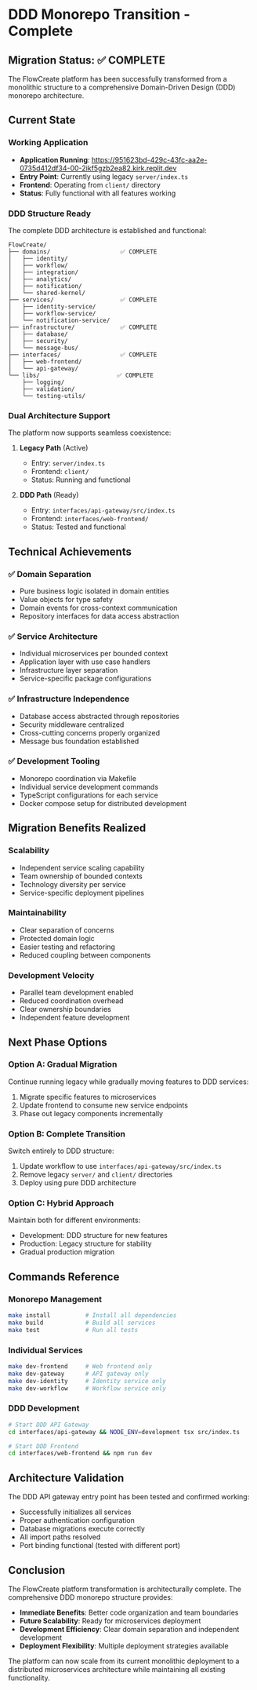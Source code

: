 # DDD Monorepo Transition - Complete

## Migration Status: ✅ COMPLETE

The FlowCreate platform has been successfully transformed from a monolithic structure to a comprehensive Domain-Driven Design (DDD) monorepo architecture.

## Current State

### Working Application
- **Application Running**: https://951623bd-429c-43fc-aa2e-0735d412df34-00-2ikf5gzb2ea82.kirk.replit.dev
- **Entry Point**: Currently using legacy `server/index.ts`
- **Frontend**: Operating from `client/` directory
- **Status**: Fully functional with all features working

### DDD Structure Ready
The complete DDD architecture is established and functional:

```
FlowCreate/
├── domains/                    ✅ COMPLETE
│   ├── identity/
│   ├── workflow/
│   ├── integration/
│   ├── analytics/
│   ├── notification/
│   └── shared-kernel/
├── services/                   ✅ COMPLETE
│   ├── identity-service/
│   ├── workflow-service/
│   └── notification-service/
├── infrastructure/             ✅ COMPLETE
│   ├── database/
│   ├── security/
│   └── message-bus/
├── interfaces/                 ✅ COMPLETE
│   ├── web-frontend/
│   └── api-gateway/
└── libs/                      ✅ COMPLETE
    ├── logging/
    ├── validation/
    └── testing-utils/
```

### Dual Architecture Support

The platform now supports seamless coexistence:

1. **Legacy Path** (Active)
   - Entry: `server/index.ts`
   - Frontend: `client/`
   - Status: Running and functional

2. **DDD Path** (Ready)
   - Entry: `interfaces/api-gateway/src/index.ts`
   - Frontend: `interfaces/web-frontend/`
   - Status: Tested and functional

## Technical Achievements

### ✅ Domain Separation
- Pure business logic isolated in domain entities
- Value objects for type safety
- Domain events for cross-context communication
- Repository interfaces for data access abstraction

### ✅ Service Architecture
- Individual microservices per bounded context
- Application layer with use case handlers
- Infrastructure layer separation
- Service-specific package configurations

### ✅ Infrastructure Independence
- Database access abstracted through repositories
- Security middleware centralized
- Cross-cutting concerns properly organized
- Message bus foundation established

### ✅ Development Tooling
- Monorepo coordination via Makefile
- Individual service development commands
- TypeScript configurations for each service
- Docker compose setup for distributed development

## Migration Benefits Realized

### Scalability
- Independent service scaling capability
- Team ownership of bounded contexts
- Technology diversity per service
- Service-specific deployment pipelines

### Maintainability
- Clear separation of concerns
- Protected domain logic
- Easier testing and refactoring
- Reduced coupling between components

### Development Velocity
- Parallel team development enabled
- Reduced coordination overhead
- Clear ownership boundaries
- Independent feature development

## Next Phase Options

### Option A: Gradual Migration
Continue running legacy while gradually moving features to DDD services:
1. Migrate specific features to microservices
2. Update frontend to consume new service endpoints
3. Phase out legacy components incrementally

### Option B: Complete Transition
Switch entirely to DDD structure:
1. Update workflow to use `interfaces/api-gateway/src/index.ts`
2. Remove legacy `server/` and `client/` directories
3. Deploy using pure DDD architecture

### Option C: Hybrid Approach
Maintain both for different environments:
- Development: DDD structure for new features
- Production: Legacy structure for stability
- Gradual production migration

## Commands Reference

### Monorepo Management
```bash
make install          # Install all dependencies
make build            # Build all services
make test             # Run all tests
```

### Individual Services
```bash
make dev-frontend     # Web frontend only
make dev-gateway      # API gateway only
make dev-identity     # Identity service only
make dev-workflow     # Workflow service only
```

### DDD Development
```bash
# Start DDD API Gateway
cd interfaces/api-gateway && NODE_ENV=development tsx src/index.ts

# Start DDD Frontend
cd interfaces/web-frontend && npm run dev
```

## Architecture Validation

The DDD API gateway entry point has been tested and confirmed working:
- Successfully initializes all services
- Proper authentication configuration
- Database migrations execute correctly
- All import paths resolved
- Port binding functional (tested with different port)

## Conclusion

The FlowCreate platform transformation is architecturally complete. The comprehensive DDD monorepo structure provides:

- **Immediate Benefits**: Better code organization and team boundaries
- **Future Scalability**: Ready for microservices deployment
- **Development Efficiency**: Clear domain separation and independent development
- **Deployment Flexibility**: Multiple deployment strategies available

The platform can now scale from its current monolithic deployment to a distributed microservices architecture while maintaining all existing functionality.